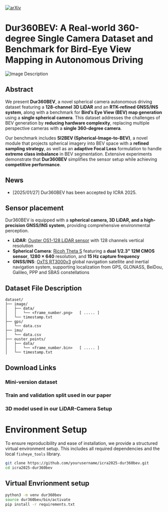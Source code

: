 [![arXiv](https://img.shields.io/badge/arXiv-2503.00675-b31b1b.svg)](https://arxiv.org/abs/2503.00675)

# Dur360BEV: A Real-world 360-degree Single Camera Dataset and Benchmark for Bird-Eye View Mapping in Autonomous Driving

![Image Description](./ICRA_2025_Head_Image.png)

## Abstract  
We present **Dur360BEV**, a novel spherical camera autonomous driving dataset featuring a **128-channel 3D LiDAR** and an **RTK-refined GNSS/INS system**, along with a benchmark for **Bird’s Eye View (BEV) map generation** using a **single spherical camera**. This dataset addresses the challenges of BEV generation by **reducing hardware complexity**, replacing multiple perspective cameras with a **single 360-degree camera**.  

Our benchmark includes **SI2BEV (Spherical-Image-to-BEV)**, a novel module that projects spherical imagery into BEV space with a **refined sampling strategy**, as well as an **adaptive Focal Loss** formulation to handle **extreme class imbalance** in BEV segmentation. Extensive experiments demonstrate that **Dur360BEV** simplifies the sensor setup while achieving **competitive performance**.

## News
- [2025/01/27] Dur360BEV has been accepted by ICRA 2025.


## Sensor placement

Dur360BEV is equipped with a **spherical camera, 3D LiDAR, and a high-precision GNSS/INS system**, providing comprehensive environmental perception.

- **LiDAR**: [Ouster OS1-128 LiDAR sensor](https://ouster.com/products/os1-lidar-sensor/) with 128 channels vertical resolution
- **Spherical Camera**: [Ricoh Theta S](https://www.ricoh-imaging.co.jp/english/products/theta_s/) featuring a **dual 1/2.3" 12M CMOS sensor**, **1280 × 640** resolution, and **15 Hz capture frequency**
- **GNSS/INS**: [OxTS RT3000v3](https://www.oxts.com/products/rt3000-v3/) global navigation satellite and inertial navigation system, supporting localization from GPS, GLONASS, BeiDou, Galileo, PPP and SBAS constellations

## Dataset File Description

```
dataset/ 
├── image/  
│   ├── data/  
│   │   └── <frame_number.png>   [ ..... ]   
│   └── timestamp.txt  
├── gps/  
│   └── data.csv  
├── imu/  
│   └── data.csv  
├── ouster_points/  
│   ├── data/  
│   │   └── <frame_number.bin>   [ ..... ]   
│   └── timestamp.txt  
```

## Download Links

### Mini-version dataset

### Train and validation split used in our paper

### 3D model used in our LiDAR-Camera Setup

# Environment Setup  

To ensure reproducibility and ease of installation, we provide a structured virtual environment setup. This includes all required dependencies and the local `fisheye_tools` library.

```bash
git clone https://github.com/yourusername/icra2025-dur360bev.git
cd icra2025-dur360bev
```

## Virtual Envrionment setup
```bash
python3 -m venv dur360bev
source dur360bev/bin/activate
pip install -r requirements.txt
```



